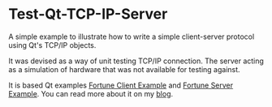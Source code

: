 # Test-Qt-TCP-IP-Server

A simple example to illustrate how to write a simple client-server protocol using Qt's TCP/IP  objects. 

It was devised as a way of unit testing TCP/IP connection. The server acting as a simulation of hardware that was not available for testing against.

It is based Qt examples [Fortune Client Example](http://doc.qt.io/qt-5/qtnetwork-fortuneclient-example.html) and [Fortune Server Example](http://doc.qt.io/qt-5/qtnetwork-fortuneserver-example.html). You can read more about it on my [blog](http://piersshepperson.co.uk/programming/2017/12/07/qt-tcpip-testing-server/).